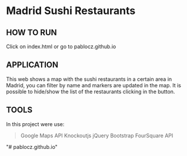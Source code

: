 # Madrid Sushi Restaurants

## HOW TO RUN

Click on index.html or go to pablocz.github.io

## APPLICATION

This web shows a map with the sushi restaurants in a certain area in Madrid, you can filter by name and markers are updated in the map.
It is possible to hide/show the list of the restaurants clicking in the button.

## TOOLS

In this project were use:
> Google Maps API
> Knockoutjs
> jQuery
> Bootstrap
> FourSquare API

"# pablocz.github.io" 
